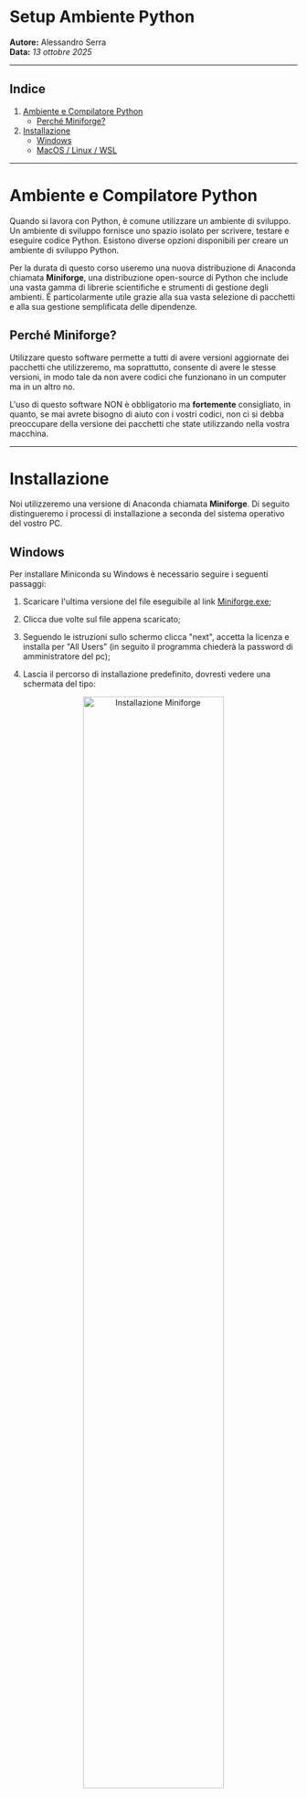 # Setup Ambiente Python

**Autore:** Alessandro Serra  
**Data:** _13 ottobre 2025_

---

## Indice

1. [Ambiente e Compilatore Python](#ambiente-e-compilatore-python)
   - [Perché Miniforge?](#perche-miniforge)
2. [Installazione](#installazione)
   - [Windows](#windows)
   - [MacOS / Linux / WSL](#macos-linux--wsl)

---

# Ambiente e Compilatore Python

Quando si lavora con Python, è comune utilizzare un ambiente di sviluppo. Un ambiente di sviluppo fornisce uno spazio isolato per scrivere, testare e eseguire codice Python. Esistono diverse opzioni disponibili per creare un ambiente di sviluppo Python.

Per la durata di questo corso useremo una nuova distribuzione di Anaconda chiamata **Miniforge**, una distribuzione open-source di Python che include una vasta gamma di librerie scientifiche e strumenti di gestione degli ambienti. È particolarmente utile grazie alla sua vasta selezione di pacchetti e alla sua gestione semplificata delle dipendenze.

## Perché Miniforge?

Utilizzare questo software permette a tutti di avere versioni aggiornate dei pacchetti che utilizzeremo, ma soprattutto, consente di avere le stesse versioni, in modo tale da non avere codici che funzionano in un computer ma in un altro no.

L'uso di questo software NON è obbligatorio ma **fortemente** consigliato, in quanto, se mai avrete bisogno di aiuto con i vostri codici, non ci si debba preoccupare della versione dei pacchetti che state utilizzando nella vostra macchina.

---

# Installazione

Noi utilizzeremo una versione di Anaconda chiamata **Miniforge**. Di seguito distingueremo i processi di installazione a seconda del sistema operativo del vostro PC.

## Windows

Per installare Miniconda su Windows è necessario seguire i seguenti passaggi:

1. Scaricare l'ultima versione del file eseguibile al link [<u>Miniforge.exe</u>](https://github.com/conda-forge/miniforge/releases/latest/download/Miniforge3-Windows-x86_64.exe);

2. Clicca due volte sul file appena scaricato;
3. Seguendo le istruzioni sullo schermo clicca "next", accetta la licenza e installa per "All Users" (in seguito il programma chiederà la password di amministratore del pc);

4. Lascia il percorso di installazione predefinito, dovresti vedere una schermata del tipo:

<p align="center">
  <img src="docs/assets/setup_images/W11_installation_path.png" alt="Installazione Miniforge" width="70%">
  <br>
  <em>Percorso di installazione.</em>
</p>

5. <u>**IMPORTANTE**</u>: assicurati che queste opzioni siano **TUTTE** spuntate:

<p align="center">
  <img src="docs/assets/setup_images/W11_env_path.png" alt="Installazione Miniforge" width="70%">
  <br>
  <em>Opzioni di Installazione.</em>
</p>

6. Una volta finita l'installazione apri il menù start e nella barra di ricerca digita "Miniforge Prompt"

<p align="center">
  <img src="docs/assets/setup_images/W11_miniforge_prompt.png" alt="Installazione Miniforge" width="70%">
  <br>
  <em>Prompt di Miniforge.</em>
</p>

7. Clicca sull'applicazione, una volta aperta dovrebbe sembrare una sorta di "terminale". Verifica la corretta installazione scrivendo

   ```bash
   conda info
   ```

   e premendo invio, dovrebbe apparire una lista simile a quella in figura

<p align="center">
  <img src="docs/assets/setup_images/W11_conda_info.png" alt="Installazione Miniforge" width="70%">
  <br>
  <em>Risultato del comando scritto sopra.</em>
</p>

Complimenti, avete installato Miniforge con successo!

---

## MacOS, Linux & WSL

Per installare Miniforge su sistemi operativi UNIX-like (MacOS, Linux o WSL) è necessario seguire i seguenti passaggi:

1. Aprire una finestra di terminale (su MacOS aprite Spotlight con Command + Spazio e digitate "Terminale") e eseguite il comando:

   ```bash
   curl -L -O "https://github.com/conda-forge/miniforge/releases/latest/download/Miniforge3-$(uname)-$(uname -m).sh"
   ```

2. Una volta che il comando finisce, eseguite anche il seguente

   ```bash
   bash Miniforge3-$(uname)-$(uname -m).sh
   ```

3. Cliccate Invio scorrendo tutta la licenza:

   <p align="center">
     <img src="docs/assets/setup_images/Screenshot 2025-10-13 alle 11.21.34.png" alt="Installazione Miniforge" width="70%">
     <br>
     <em>Schermata licenza.</em>
   </p>

   e una volta arrivati alla fine scrivete "yes" e cliccate nuovamente invio per dare inizio all'installazione (potrebbe essere richiesta la password del vostro account);

   <p align="center">
     <img src="docs/assets/setup_images/Screenshot 2025-10-13 alle 11.21.49.png" alt="Installazione Miniforge" width="70%">
     <br>
     <em>Accettate la licenza.</em>
   </p>

4. Appena compare la richiesta di dove installare il programma cliccate Invio senza modificare nulla

   <p align="center">
     <img src="docs/assets/setup_images/Screenshot 2025-10-13 alle 11.21.57.png" alt="Installazione Miniforge" width="70%">
     <br>
     <em>Percorso di Installazione.</em>
   </p>

5. In ultima battuta, ad installazione completata, inserite "yes" e premete Invio quando il programma chiede se inizializzare Conda per la Shell corrente:

   <p align="center">
     <img src="docs/assets/setup_images/Screenshot 2025-10-13 alle 11.22.20.png" alt="Installazione Miniforge" width="70%">
     <br>
     <em>Inizializzare Conda per la Shell corrente.</em>
   </p>

Complimenti, avete installato Miniforge con successo!

---

# Editor di Testo

L’editor di testo consigliato è **Visual Studio Code**, editor molto potente ma estremamente leggero. Per installare VSCode andate nella pagina di installazione al link [VSCode Downlaod](https://code.visualstudio.com/download) e scegliete la versione in base al vostro sistema operativo.

## Windows

Eseguite l'installazione, su Windows comparirà una finestra di installazione, accettate le condizioni e cliccate "avanti" sino a che non vi appare questa schermata:

<p align="center">
  <img src="docs/assets/setup_images/Screenshot 2025-10-13 161245.png" alt="Installazione Miniforge" width="70%">
  <br>
  <em>Opzioni da selezionare per VSCode</em>
</p>

Selezionate le opzioni segnate ed andate avanti sino alla fine dell'installazione senza cambiare altro.

## MacOS

Per utenti Mac l'installazione non richiede la modifica o la spunta di alcuna casella, cliccate avanti per tutte le finestre e installate il software.

Una volta installato l'applicazione sarà ubicata nella cartella "Download", trascinatela in quella delle "Applicazioni" in modo che compaia nella schermata delle applicazioni.

## Linux

Una volta scaricato il file di installazione aprite una finestra di terminale e navigate sino alla directory "Download" (o "Scaricati" se la lingua di sistema è Italiano) con

```bash
cd ~/Download
```

Una volta nella directory "Download" utilizzate il comando "ls", dovreste vedere un file con una dicitura simile a _code_1.87.0-1709078641_amd64.deb_.

successivamente dovremmo estrarre il file eseguibile con il comando

```bash
sudo dpkg -i nome-file
```

Inserite la password del vostro utente ed il gioco è fatto.

---

# Setup di VSCode

Una volta completata l'intallazione create una cartella nella quale salverete i codici, aprite VSCode e con Control-O (Command-O per MacOS) navigate sino alla cartella precedentemente creata e apritela.

A questo punto create un file di testo con il pulsante in figura, dategli il nome che volete ma deve finire con l'estensione ".py"

<p align="center">
  <img src="docs/assets/setup_images/Screenshot 2025-10-13 161553.png" alt="Installazione Miniforge" width="70%">
  <br>
  <em>Creazione file Python</em>
</p>

Comparirà un popup che vi chiede di installare gli strumenti e le estensioni per il linguaggio Python, fatelo.

Una volta fatto cliccate "Seleziona Interprete" in basso a destra come in figura:

<p align="center">
  <img src="docs/assets/setup_images/Screenshot 2025-10-13 161553 copy.png" alt="Installazione Miniforge" width="70%">
  <br>
  <em>Selezionare Interprete.</em>
</p>

Vi apparirà una finestra in alto, scegliete l'opzione con "(base)" prima del nome:

<p align="center">
  <img src="docs/assets/setup_images/Screenshot 2025-10-13 161553 copy 2.png" alt="Installazione Miniforge" width="70%">
  <br>
  <em>Selezionare Interprete Pt.2.</em>
</p>

Ora facciamo lo stesso procedimento ma creiamo un file con estensione _.ipynb_ (quella dei notebook jupyter):

<p align="center">
  <img src="docs/assets/setup_images/Screenshot 2025-10-17 113846.png" alt="Installazione Miniforge" width="70%">
  <br>
  <em>File .ipynb.</em>
</p>

Ora clicciamo in alto a destra la scritta "Select Kernel". Se compaiono finestre clicchiamo "Accetta" o "Installa" su tutto

<p align="center">
  <img src="./docs/assets/setup_images/Screenshot 2025-10-17 113945.png" alt="Installazione Miniforge" width="70%">
  <br>
  <em>Doppio click</em>
</p>

Dopo aver Accettato/Installato tutto quello che è comparso sullo schermo
andiamo a selezionare "Python Environments..." e poi il nostro Python (quello con conda o base a fianco):

<p align="center">
  <img src="./docs/assets/setup_images/Screenshot 2025-10-17 114009.png" alt="Installazione Miniforge" width="70%">
  <br>
  <em>Environment di Python</em>
</p>

A questo punto all'interno del nostro file _.ipynb_ cliccliamo su "+ Code" E scriviamo un banale

```python
print("Hello, world")
```

Per poi cliccare il simbolino di esecuzione a fianco. A questo punto accettiamo tutto quello che ci propone di installare:

<p align="center">
  <img src="./docs/assets/setup_images/Screenshot 2025-10-17 120246.png" alt="Installazione Miniforge" width="70%">
  <br>
  <em>Environment di Python</em>
</p>

<u>**NB:** Per Linux e MacOS il percorso sarà diverso, l'importante è che ci siano la dicitura "(base)" a sinistra e "Conda" a destra.</u>

Il gioco è fatto, ora abbiamo Python settato nel sistema, sia per file regolari che per notebook jupyter!
